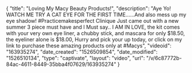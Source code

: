 {
    "title": "Loving My Macy Beauty Products!",
    "description": "Aye Yo! WATCH ME TRY A CAT EYE FOR THE FIRST TIME......And also mess up my eye shadow! #Practicemakesperfect Clinique Just came out with a new summer 3 piece must have and I Must say.. I AM IN LOVE, the kit comes with your very own eye liner, a chubby stick, and mascara for only $18.50, the eyeliner alone is $18.00, Hurry and pick your up today, or click on my link to purchase these amazing products only at #Macys",
    "videoid": "163935274",
    "date_created": "1526509854",
    "date_modified": "1526510134",
    "type": "captivate",
    "layout": "video",
    "url": "\/v\/6c87772b-84ac-4611-8449-35bba4f07629\/163935274"
}